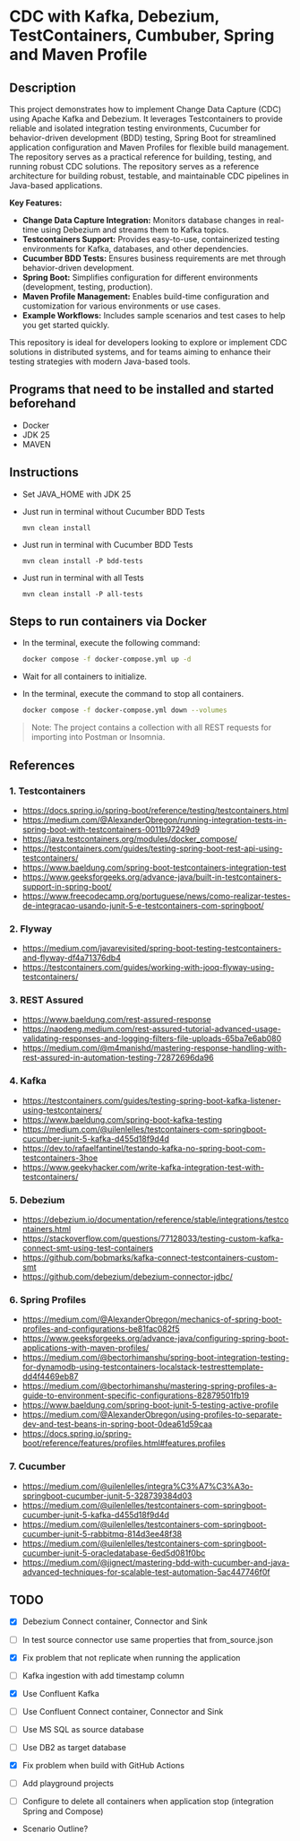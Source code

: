 # CDC with Kafka, Debezium, TestContainers, Cumbuber, Spring and Maven Profile

## Description
This project demonstrates how to implement Change Data Capture (CDC) using Apache Kafka and Debezium. It leverages Testcontainers to provide reliable and isolated integration testing environments, Cucumber for behavior-driven development (BDD) testing, Spring Boot for streamlined application configuration and Maven Profiles for flexible build management. The repository serves as a practical reference for building, testing, and running robust CDC solutions. The repository serves as a reference architecture for building robust, testable, and maintainable CDC pipelines in Java-based applications.

**Key Features:**
- **Change Data Capture Integration:** Monitors database changes in real-time using Debezium and streams them to Kafka topics.
- **Testcontainers Support:** Provides easy-to-use, containerized testing environments for Kafka, databases, and other dependencies.
- **Cucumber BDD Tests:** Ensures business requirements are met through behavior-driven development.
- **Spring Boot:** Simplifies configuration for different environments (development, testing, production).
- **Maven Profile Management:** Enables build-time configuration and customization for various environments or use cases.
- **Example Workflows:** Includes sample scenarios and test cases to help you get started quickly.

This repository is ideal for developers looking to explore or implement CDC solutions in distributed systems, and for teams aiming to enhance their testing strategies with modern Java-based tools.

## Programs that need to be installed and started beforehand
- Docker
- JDK 25
- MAVEN

## Instructions
- Set JAVA_HOME with JDK 25
- Just run in terminal without Cucumber BDD Tests
	```
	mvn clean install
	```
	
- Just run in terminal with Cucumber BDD Tests
	```
	mvn clean install -P bdd-tests
	```
	
- Just run in terminal with all Tests
	```
	mvn clean install -P all-tests
	```

## Steps to run containers via Docker
- In the terminal, execute the following command:
  ```sh
  docker compose -f docker-compose.yml up -d
  ```

- Wait for all containers to initialize.
- In the terminal, execute the command to stop all containers.
  ```sh
  docker compose -f docker-compose.yml down --volumes
  ```  

> Note: The project contains a collection with all REST requests for importing into Postman or Insomnia.

## References

### 1. Testcontainers
- https://docs.spring.io/spring-boot/reference/testing/testcontainers.html
- https://medium.com/@AlexanderObregon/running-integration-tests-in-spring-boot-with-testcontainers-0011b97249d9
- https://java.testcontainers.org/modules/docker_compose/
- https://testcontainers.com/guides/testing-spring-boot-rest-api-using-testcontainers/
- https://www.baeldung.com/spring-boot-testcontainers-integration-test
- https://www.geeksforgeeks.org/advance-java/built-in-testcontainers-support-in-spring-boot/
- https://www.freecodecamp.org/portuguese/news/como-realizar-testes-de-integracao-usando-junit-5-e-testcontainers-com-springboot/

### 2. Flyway
- https://medium.com/javarevisited/spring-boot-testing-testcontainers-and-flyway-df4a71376db4
- https://testcontainers.com/guides/working-with-jooq-flyway-using-testcontainers/

### 3. REST Assured
- https://www.baeldung.com/rest-assured-response
- https://naodeng.medium.com/rest-assured-tutorial-advanced-usage-validating-responses-and-logging-filters-file-uploads-65ba7e6ab080
- https://medium.com/@m4manishd/mastering-response-handling-with-rest-assured-in-automation-testing-72872696da96

### 4. Kafka
- https://testcontainers.com/guides/testing-spring-boot-kafka-listener-using-testcontainers/
- https://www.baeldung.com/spring-boot-kafka-testing
- https://medium.com/@uilenlelles/testcontainers-com-springboot-cucumber-junit-5-kafka-d455d18f9d4d
- https://dev.to/rafaelfantinel/testando-kafka-no-spring-boot-com-testcontainers-3hoe
- https://www.geekyhacker.com/write-kafka-integration-test-with-testcontainers/

### 5. Debezium
- https://debezium.io/documentation/reference/stable/integrations/testcontainers.html
- https://stackoverflow.com/questions/77128033/testing-custom-kafka-connect-smt-using-test-containers
- https://github.com/bobmarks/kafka-connect-testcontainers-custom-smt
- https://github.com/debezium/debezium-connector-jdbc/

### 6. Spring Profiles
- https://medium.com/@AlexanderObregon/mechanics-of-spring-boot-profiles-and-configurations-be81fac082f5
- https://www.geeksforgeeks.org/advance-java/configuring-spring-boot-applications-with-maven-profiles/
- https://medium.com/@bectorhimanshu/spring-boot-integration-testing-for-dynamodb-using-testcontainers-localstack-testresttemplate-dd4f4469eb87
- https://medium.com/@bectorhimanshu/mastering-spring-profiles-a-guide-to-environment-specific-configurations-82879501fb19
- https://www.baeldung.com/spring-boot-junit-5-testing-active-profile
- https://medium.com/@AlexanderObregon/using-profiles-to-separate-dev-and-test-beans-in-spring-boot-0dea61d59caa
- https://docs.spring.io/spring-boot/reference/features/profiles.html#features.profiles

### 7. Cucumber
- https://medium.com/@uilenlelles/integra%C3%A7%C3%A3o-springboot-cucumber-junit-5-328739384d03
- https://medium.com/@uilenlelles/testcontainers-com-springboot-cucumber-junit-5-kafka-d455d18f9d4d
- https://medium.com/@uilenlelles/testcontainers-com-springboot-cucumber-junit-5-rabbitmq-814d3ee48f38
- https://medium.com/@uilenlelles/testcontainers-com-springboot-cucumber-junit-5-oracledatabase-6ed5d081f0bc
- https://medium.com/@jignect/mastering-bdd-with-cucumber-and-java-advanced-techniques-for-scalable-test-automation-5ac447746f0f

## TODO
- [X] Debezium Connect container, Connector and Sink
- [ ] In test source connector use same properties that from_source.json
- [X] Fix problem that not replicate when running the application
- [ ] Kafka ingestion with add timestamp column
- [X] Use Confluent Kafka
- [ ] Use Confluent Connect container, Connector and Sink
- [ ] Use MS SQL as source database
- [ ] Use DB2 as target database
- [X] Fix problem when build with GitHub Actions
- [ ] Add playground projects
- [ ] Configure to delete all containers when application stop (integration Spring and Compose)



- Scenario Outline?
